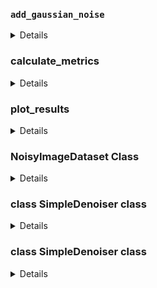 <!-- adding gaussian noise  -->

### `add_gaussian_noise`

<details>
    
```python
def add_gaussian_noise(img, mean=0, std=0.1):
    """Add Gaussian noise to an image"""
    noise = np.random.normal(mean, std, img.shape)
    noisy_img = img + noise
    return np.clip(noisy_img, 0, 1)  # Clip to [0,1] interval
```

This function adds Gaussian (normal) noise to an image. Below is a breakdown of each line:

```python
def add_gaussian_noise(img, mean=0, std=0.1):
```

* **Defines the function** `add_gaussian_noise` which takes three arguments:

  * `img`: the input image (assumed to be a NumPy array with values in $\[0, 1]\$),
  * `mean`: the mean of the Gaussian noise (default is 0),
  * `std`: the standard deviation of the noise (default is 0.1).

```python
    noise = np.random.normal(mean, std, img.shape)
```

* **Generates a noise matrix** with the same shape as the image.
* The values are drawn from a Gaussian (normal) distribution with specified `mean` and `std`.

```python
    noisy_img = img + noise
```

* **Adds the generated noise** to the original image element-wise.
* This may result in pixel values that go outside the valid range of $\[0, 1]\$.

```python
    return np.clip(noisy_img, 0, 1)  # Clip to [0,1] interval
```

* **Clips the result** so that all pixel values stay within the valid range $\[0, 1]\$.
* Any values below 0 become 0; values above 1 become 1.

---

This function is commonly used to simulate noise in image processing experiments.
</details>

### calculate_metrics

<details>
    
```python
def calculate_metrics(original, restored):
    """Calculate PSNR (distortion) and SSIM (perception-related)"""
    psnr_value = psnr(original, restored)
    ssim_value = ssim(original, restored, data_range=1.0)
    return psnr_value, ssim_value
```

This function calculates distortion and perception-related metrics for comparing an original image and a restored version.

```python
def calculate_metrics(original, restored):
```

* **Defines the function** `calculate_metrics` which takes two arguments:

  * `original`: the original reference image.
  * `restored`: the reconstructed or processed image to compare with.

```python
    psnr_value = psnr(original, restored)
```

* **Computes the PSNR (Peak Signal-to-Noise Ratio)** between the original and restored images.
* PSNR is a distortion metric; a higher value indicates that the restored image is more similar to the original in pixel-wise terms.

```python
    ssim_value = ssim(original, restored, data_range=1.0)
```

* **Computes the SSIM (Structural Similarity Index Measure)**.
* SSIM is a perceptual metric that considers structural information, luminance, and contrast.
* `data_range=1.0` tells the function that the images are normalized to the range $\[0, 1]\$.

```python
    return psnr_value, ssim_value
```

* **Returns** the two computed metrics as a tuple: `(PSNR, SSIM)`.
* These values can be used to evaluate the quality of a restoration algorithm from both distortion and perceptual perspectives.
    
</details>

### plot_results

<details>

This function visualizes the original, noisy, and restored images along with their associated metrics.

```python
def plot_results(original, noisy, restored_images, titles, metrics=None):
```

* Defines a function that plots the original, noisy, and multiple restored images.
* Takes in optional metrics (like PSNR and SSIM) for annotated display.

```python
    n = len(restored_images) + 2
    plt.figure(figsize=(15, 5))
```

* Computes total number of subplots (`n`) and initializes a figure of size 15x5.

```python
    plt.subplot(1, n, 1)
    plt.imshow(original, cmap='gray')
    plt.title('Original')
    plt.axis('off')
```

* Plots the original image in the first subplot without axis labels.

```python
    plt.subplot(1, n, 2)
    plt.imshow(noisy, cmap='gray')
    plt.title('Noisy')
    plt.axis('off')
```

* Plots the noisy image in the second subplot.

```python
    for i, (img, title) in enumerate(zip(restored_images, titles)):
        plt.subplot(1, n, i+3)
        plt.imshow(img, cmap='gray')
        if metrics:
            plt.title(f"{title}\nPSNR: {metrics[i][0]:.2f}, SSIM: {metrics[i][1]:.2f}")
        else:
            plt.title(title)
        plt.axis('off')
```

* Loops through restored images and titles to plot each one.
* If `metrics` are provided, it displays PSNR and SSIM under each title.

```python
    plt.tight_layout()
    plt.savefig('AU/Information Learning Theory/Project/Information learning theories/python/restoration_results.png', dpi=300)
    plt.show()
```

* Adjusts spacing, saves the figure as a PNG, and displays it.

</details>

### NoisyImageDataset Class

<details>

This custom PyTorch `Dataset` handles pairs of clean and noisy images for training or evaluation purposes.

```python
class NoisyImageDataset(Dataset):
```

* Declares a class that inherits from `torch.utils.data.Dataset`, allowing it to work with PyTorch `DataLoader`.

```python
    def __init__(self, clean_images, noisy_images, transform=None):
        self.clean_images = clean_images
        self.noisy_images = noisy_images
        self.transform = transform
```

* **Constructor (`__init__`)**:

  * `clean_images`: List or array of clean (reference) images.
  * `noisy_images`: Corresponding list or array of noisy (distorted) versions.
  * `transform`: Optional transform function (e.g., converting to tensor, normalization) applied to both clean and noisy images.

```python
    def __len__(self):
        return len(self.clean_images)
```

* **Returns** the total number of samples in the dataset (same length as clean images).

```python
    def __getitem__(self, idx):
        clean = self.clean_images[idx]
        noisy = self.noisy_images[idx]
```

* Retrieves the `clean` and `noisy` image pair at index `idx`.

```python
        if self.transform:
            clean = self.transform(clean)
            noisy = self.transform(noisy)
```

* Applies any specified transformations to both the clean and noisy images (e.g., data augmentation, tensor conversion).

```python
        return clean, noisy
```

* Returns a tuple `(clean, noisy)` for use in training or evaluation loops.
</details>

### class SimpleDenoiser class

<details>

    
</details>



### class SimpleDenoiser class

<details>

    
</details>

